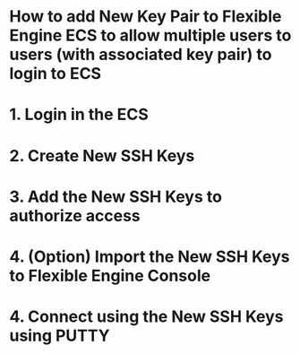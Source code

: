 # How to add New Key Pair to Flexible Engine ECS to allow multiple users to users (with associated key pair) to login to ECS

# 1. Login in the ECS 
# 2. Create New SSH Keys
# 3. Add the New SSH Keys to authorize access
# 4. (Option) Import the New SSH Keys to Flexible Engine Console
# 4. Connect using the New SSH Keys using PUTTY
